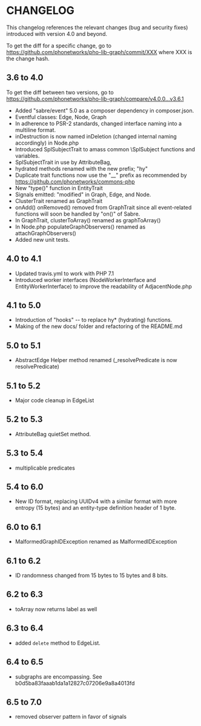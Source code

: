 # CHANGELOG

This changelog references the relevant changes (bug and security fixes) introduced with version 4.0 and beyond.

To get the diff for a specific change, go to https://github.com/phonetworks/pho-lib-graph/commit/XXX where XXX is the change hash.

## 3.6 to 4.0

To get the diff between two versions, go to https://github.com/phonetworks/pho-lib-graph/compare/v4.0.0...v3.6.1

* Added "sabre/event" 5.0 as a composer dependency in composer.json.
* Eventful classes: Edge, Node, Graph
* In adherence to PSR-2 standards, changed interface naming into a multiline format.
* inDestruction is now named inDeletion (changed internal naming accordingly) in Node.php
* Introduced SplSubjectTrait to amass common \SplSubject functions and variables. 
* SplSubjectTrait in use by AttributeBag,
* hydrated methods renamed with the new prefix; "hy"
* Duplicate trait functions now use the "\_\_" prefix as recommended by https://github.com/phonetworks/commons-php
* New "type()" function in EntityTrait
* Signals emitted: "modified" in Graph, Edge, and Node.
* ClusterTrait renamed as GraphTrait
* onAdd() onRemoved() removed from GraphTrait since all event-related functions will soon be handled by "on()" of Sabre.
* In GraphTrait, clusterToArray() renamed as graphToArray()
* In Node.php populateGraphObservers() renamed as attachGraphObservers()
* Added new unit tests.

## 4.0 to 4.1

* Updated travis.yml to work with PHP 7.1
* Introduced worker interfaces (NodeWorkerInterface and EntityWorkerInterface) to improve the readability of AdjacentNode.php

## 4.1 to 5.0

* Introduction of "hooks" -- to replace hy\* (hydrating) functions.
* Making of the new docs/ folder and refactoring of the README.md

## 5.0 to 5.1

* AbstractEdge Helper method renamed (\_resolvePredicate is now resolvePredicate)

## 5.1 to 5.2

* Major code cleanup in EdgeList

## 5.2 to 5.3

* AttributeBag quietSet method.

## 5.3 to 5.4

* multiplicable predicates

## 5.4 to 6.0

* New ID format, replacing UUIDv4 with a similar format with more entropy (15 bytes) and an entity-type definition header of 1 byte.

## 6.0 to 6.1

* MalformedGraphIDException renamed as MalformedIDException

## 6.1 to 6.2

* ID randomness changed from 15 bytes to 15 bytes and 8 bits.

## 6.2 to 6.3

* toArray now returns label as well

## 6.3 to 6.4

* added ```delete``` method to EdgeList.

## 6.4 to 6.5

* subgraphs are encompassing. See b0d5ba83faaab1da1a12827c07206e9a8a4013fd

## 6.5 to 7.0

* removed observer pattern in favor of signals